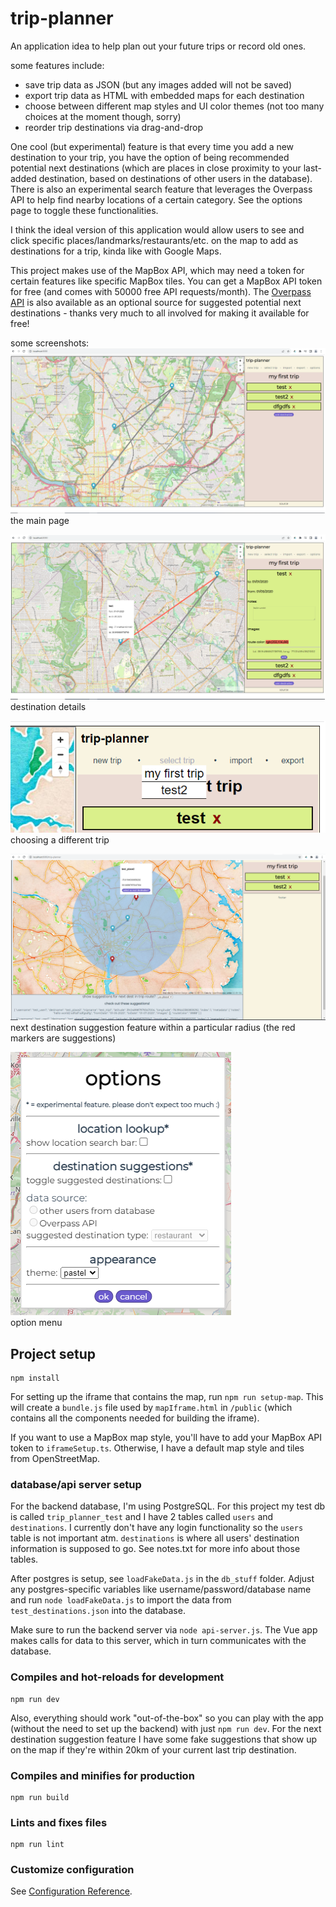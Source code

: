 # trip-planner    
    
An application idea to help plan out your future trips or record old ones.    
    
some features include:    
- save trip data as JSON (but any images added will not be saved)
- export trip data as HTML with embedded maps for each destination
- choose between different map styles and UI color themes (not too many choices at the moment though, sorry)
- reorder trip destinations via drag-and-drop
    
One cool (but experimental) feature is that every time you add a new destination to your trip, you have the option of being recommended potential next destinations (which are places in close proximity to your last-added destination, based on destinations of other users in the database). There is also an experimental search feature that leverages the Overpass API to help find nearby locations of a certain category. See the options page to toggle these functionalities.    
    
I think the ideal version of this application would allow users to see and click specific places/landmarks/restaurants/etc. on the map to add as destinations for a trip, kinda like with Google Maps.   
    
This project makes use of the MapBox API, which may need a token for certain features like specific MapBox tiles. You can get a MapBox API token for free (and comes with 50000 free API requests/month). The [Overpass API](https://wiki.openstreetmap.org/wiki/Overpass_API) is also available as an optional source for suggested potential next destinations - thanks very much to all involved for making it available for free!    
    
some screenshots:    
![the main page](screenshots/screenshot.png)    
the main page    
    
![destination details](screenshots/screenshot2.png)    
destination details   
    
![trip dropdown menu](screenshots/screenshot3.png)    
choosing a different trip    
    
![next destination suggestions](screenshots/next-dest-suggestion.png)    
next destination suggestion feature within a particular radius (the red markers are suggestions)    
    
![option menu](screenshots/options-menu.png)    
option menu    
    
## Project setup
```
npm install
```
    
For setting up the iframe that contains the map, run `npm run setup-map`. This will create a `bundle.js` file used by `mapIframe.html` in `/public` (which contains all the components needed for building the iframe).    
    
If you want to use a MapBox map style, you'll have to add your MapBox API token to `iframeSetup.ts`. Otherwise, I have a default map style and tiles from OpenStreetMap.    
    
### database/api server setup    
For the backend database, I'm using PostgreSQL. For this project my test db is called `trip_planner_test` and I have 2 tables called `users` and `destinations`. I currently don't have any login functionality so the `users` table is not important atm. `destinations` is where all users' destination information is supposed to go. See notes.txt for more info about those tables.    
    
After postgres is setup, see `loadFakeData.js` in the `db_stuff` folder. Adjust any postgres-specific variables like username/password/database name and run `node loadFakeData.js` to import the data from `test_destinations.json` into the database.    
    
Make sure to run the backend server via `node api-server.js`. The Vue app makes calls for data to this server, which in turn communicates with the database.     
    
### Compiles and hot-reloads for development
```
npm run dev
```    
    
Also, everything should work "out-of-the-box" so you can play with the app (without the need to set up the backend) with just `npm run dev`. For the next destination suggestion feature I have some fake suggestions that show up on the map if they're within 20km of your current last trip destination.    
    
### Compiles and minifies for production
```
npm run build
```

### Lints and fixes files
```
npm run lint
```

### Customize configuration
See [Configuration Reference](https://cli.vuejs.org/config/).
